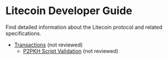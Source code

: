 # Litecoin Developer Guide
Find detailed information about the Litecoin protocol and related specifications.

- [Transactions](Transactions.md) (not reviewed)
  - [P2PKH Script Validation](P2PKH-script-validation.md) (not reviewed)
